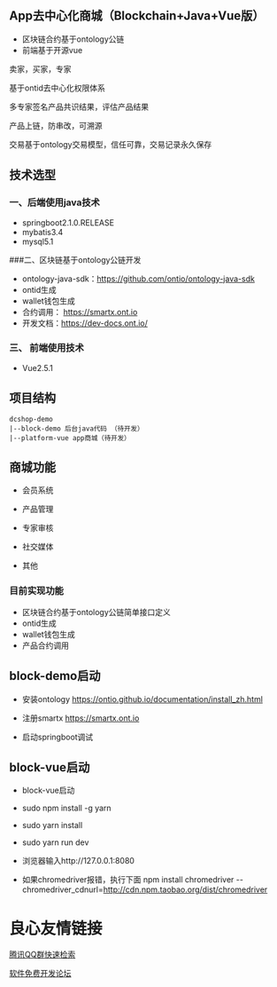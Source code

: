 


## App去中心化商城（Blockchain+Java+Vue版）

* 区块链合约基于ontology公链
* 前端基于开源vue

卖家，买家，专家

基于ontid去中心化权限体系

多专家签名产品共识结果，评估产品结果

产品上链，防串改，可溯源

交易基于ontology交易模型，信任可靠，交易记录永久保存


## 技术选型
### 一、后端使用java技术
 * springboot2.1.0.RELEASE
 * mybatis3.4
 * mysql5.1

###二、区块链基于ontology公链开发
* ontology-java-sdk：https://github.com/ontio/ontology-java-sdk
* ontid生成
* wallet钱包生成
* 合约调用： https://smartx.ont.io
* 开发文档：https://dev-docs.ont.io/
        
### 三、 前端使用技术
* Vue2.5.1


## 项目结构
~~~
dcshop-demo
|--block-demo 后台java代码 （待开发）
|--platform-vue app商城（待开发）
~~~


## 商城功能

* 会员系统

* 产品管理

* 专家审核

* 社交媒体

* 其他

### 目前实现功能
* 区块链合约基于ontology公链简单接口定义
* ontid生成
* wallet钱包生成
* 产品合约调用


## block-demo启动
* 安装ontology
https://ontio.github.io/documentation/install_zh.html
* 注册smartx
https://smartx.ont.io

* 启动springboot调试

## block-vue启动

* block-vue启动
* sudo npm install -g yarn
* sudo yarn install
* sudo yarn run dev
* 浏览器输入http://127.0.0.1:8080

* 如果chromedriver报错，执行下面
npm install chromedriver --chromedriver_cdnurl=http://cdn.npm.taobao.org/dist/chromedriver



 # 良心友情链接

[腾讯QQ群快速检索](http://u.720life.cn/s/8cf73f7c)

[软件免费开发论坛](http://u.720life.cn/s/bbb01dc0)